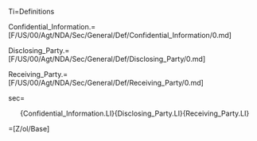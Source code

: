 Ti=Definitions

Confidential_Information.=[F/US/00/Agt/NDA/Sec/General/Def/Confidential_Information/0.md]

Disclosing_Party.=[F/US/00/Agt/NDA/Sec/General/Def/Disclosing_Party/0.md]

Receiving_Party.=[F/US/00/Agt/NDA/Sec/General/Def/Receiving_Party/0.md]
  
sec=<ol>{Confidential_Information.LI}{Disclosing_Party.LI}{Receiving_Party.LI}</ol>

=[Z/ol/Base]
